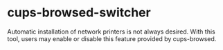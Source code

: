# cups-browsed-switcher
Automatic installation of network printers is not always desired. With this tool, users may enable or disable this feature provided by cups-browsed.
